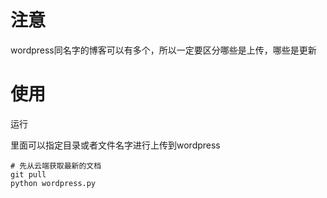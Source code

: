 # 注意
wordpress同名字的博客可以有多个，所以一定要区分哪些是上传，哪些是更新



# 使用
运行

里面可以指定目录或者文件名字进行上传到wordpress
```
# 先从云端获取最新的文档
git pull 
python wordpress.py
```